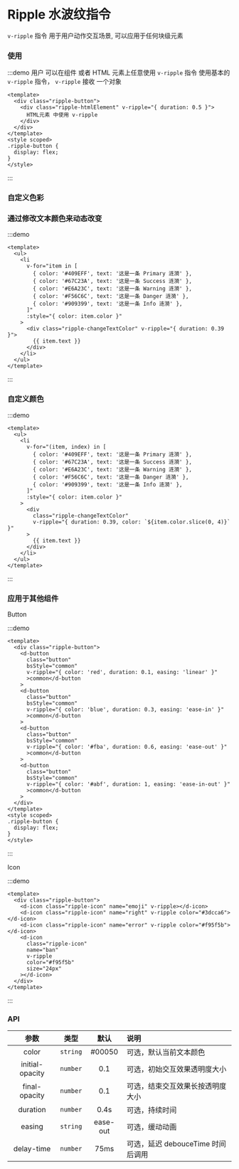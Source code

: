 # Ripple 水波纹指令

<span color="#409EFF">`v-ripple`</span> 指令 用于用户动作交互场景, 可以应用于任何块级元素

### 使用

:::demo 用户 可以在组件 或者 HTML 元素上任意使用 <span color="#409EFF">`v-ripple`</span> 指令 使用基本的 <span color="#409EFF">`v-ripple`</span> 指令， `v-ripple` 接收 一个对象

```vue
<template>
  <div class="ripple-button">
    <div class="ripple-htmlElement" v-ripple="{ duration: 0.5 }">
      HTML元素 中使用 v-ripple
    </div>
  </div>
</template>
<style scoped>
.ripple-button {
  display: flex;
}
</style>
```

:::

### 自定义色彩

### 通过修改文本颜色来动态改变

:::demo

```vue
<template>
  <ul>
    <li
      v-for="item in [
        { color: '#409EFF', text: '这是一条 Primary 涟漪' },
        { color: '#67C23A', text: '这是一条 Success 涟漪' },
        { color: '#E6A23C', text: '这是一条 Warning 涟漪' },
        { color: '#F56C6C', text: '这是一条 Danger 涟漪' },
        { color: '#909399', text: '这是一条 Info 涟漪' },
      ]"
      :style="{ color: item.color }"
    >
      <div class="ripple-changeTextColor" v-ripple="{ duration: 0.39 }">
        {{ item.text }}
      </div>
    </li>
  </ul>
</template>
```

:::

### 自定义颜色

:::demo

```vue
<template>
  <ul>
    <li
      v-for="(item, index) in [
        { color: '#409EFF', text: '这是一条 Primary 涟漪' },
        { color: '#67C23A', text: '这是一条 Success 涟漪' },
        { color: '#E6A23C', text: '这是一条 Warning 涟漪' },
        { color: '#F56C6C', text: '这是一条 Danger 涟漪' },
        { color: '#909399', text: '这是一条 Info 涟漪' },
      ]"
      :style="{ color: item.color }"
    >
      <div
        class="ripple-changeTextColor"
        v-ripple="{ duration: 0.39, color: `${item.color.slice(0, 4)}` }"
      >
        {{ item.text }}
      </div>
    </li>
  </ul>
</template>
```

:::

### 应用于其他组件

Button

:::demo

```vue
<template>
  <div class="ripple-button">
    <d-button
      class="button"
      bsStyle="common"
      v-ripple="{ color: 'red', duration: 0.1, easing: 'linear' }"
      >common</d-button
    >
    <d-button
      class="button"
      bsStyle="common"
      v-ripple="{ color: 'blue', duration: 0.3, easing: 'ease-in' }"
      >common</d-button
    >
    <d-button
      class="button"
      bsStyle="common"
      v-ripple="{ color: '#fba', duration: 0.6, easing: 'ease-out' }"
      >common</d-button
    >
    <d-button
      class="button"
      bsStyle="common"
      v-ripple="{ color: '#abf', duration: 1, easing: 'ease-in-out' }"
      >common</d-button
    >
  </div>
</template>
<style scoped>
.ripple-button {
  display: flex;
}
</style>
```

:::

Icon

:::demo

```vue
<template>
  <div class="ripple-button">
    <d-icon class="ripple-icon" name="emoji" v-ripple></d-icon>
    <d-icon class="ripple-icon" name="right" v-ripple color="#3dcca6"></d-icon>
    <d-icon class="ripple-icon" name="error" v-ripple color="#f95f5b"></d-icon>
    <d-icon
      class="ripple-icon"
      name="ban"
      v-ripple
      color="#f95f5b"
      size="24px"
    ></d-icon>
  </div>
</template>

```

:::

<style scoped>
.ripple-htmlElement {
    width: 600px;
    height: 150px; 
    background-color: #eee; 
    text-align: center; 
    line-height: 150px;
    border: 1px solid #eee50;
    box-shadow: 0 3px 1px -2px rgba(0,0,0,.2),0 2px 2px 0 rgba(0,0,0,.14),0 1px 5px 0 rgba(0,0,0,.12)!important;
    user-select: none;
}
.ripple-changeTextColor {
    display: block;
    padding: 10px 15px;
    user-select: none;
}
</style>

### API

|      参数       |   类型   |   默认   | 说明                              |
| :-------------: | :------: | :------: | :-------------------------------- |
|      color      | `string` |  #00050  | 可选，默认当前文本颜色            |
| initial-opacity | `number` |   0.1    | 可选，初始交互效果透明度大小      |
|  final-opacity  | `number` |   0.1    | 可选，结束交互效果长按透明度大小  |
|    duration     | `number` |   0.4s   | 可选，持续时间                    |
|     easing      | `string` | ease-out | 可选，缓动动画                    |
|   delay-time    | `number` |   75ms   | 可选，延迟 debouceTime 时间后调用 |
